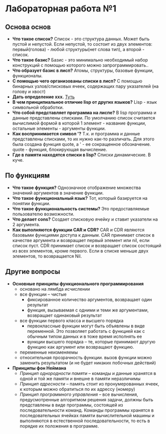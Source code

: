 # Лабораторная работа №1

## Основа основ
* **Что такое список?**
   Список - это структура данных. Может быть пустой и непустой. Если непустой, то состоит из двух элементов:
   первый(голова) - любой структуры(нет слова тип), а второй - список.
* **Что такое базис?** 
    Базис - это минимально необходимый набор конструкций с помощью которого можно запрограммировать..
* **Что образует базис в лисп?**
    Атомы, структуры, базовые функции, функционалы.
* **С помощью чего организованы списки в лисп?**
    С помощью бинарных узлов/списковых ячеек, содержащих пару указателей (на голову и хвост)
* **Дать определение ххх.** 
    [Туть](theory1.pdf)
* **В чем принципиальное отличие lisp от других языков?** 
    Lisp - язык символьной обработки. 
* **Что собой представляет программа на лиспе?** 
    В lisp программа и данные представлены списками. По умолчанию список считается вычислимой формой в которой
    1 элемент - название функции, остальные элементы - аргументы функции.
* **Как воспринимается символ '?**
    Т.к. и программа и данные представлены списками, то их нужно как-то различать. Для этого была создана
    функция quote, а ' - ее сокращенное обозначение. quote - функция, блокирующая вычисление.
* **Где в памяти находятся списки в lisp?**
    Списки динамические. В куче.
    
## По функциям
* **Что такое функция?**
    Однозначное отображение множества значений аргументов в значение функции. 
* **Что такое функциональный язык?**
    Тот, который базируется на понятии функции.
* **Что такое функциональность системы?**
    Это предоставляемые пользователю возможности.
* **Что делает cons?**
    Создает списковую ячейку и ставит указатели на 2 аргумента.
* **Как выполняются функции CAR и CDR?**
    CAR и CDR являются базовыми функциями доступа к данным. CAR принимает список в качестве 
    аргумента и возвращает первый элемент или nil, если список пуст. CDR 
    принимает список и возвращает список состоящий из всех элементов, 
    кроме первого. Если в списке меньше двух элементов, то возвращается Nil. 
 
 ## Другие вопросы
 * **Основные принципы функционального программирования**
    * основано на лямбда исчислении
    * все функции – чистые  
      * фиксированное количество аргументов, возвращает один результат
      * функция, вызываемая с одними и теми же аргументами, возвращает одинаковый результат
    * все функции первого класса и высшего порядка 
      * первоклассные функции могут быть объявлены в виде переменной. 
      Это позволяет работать с функцией как с обычным типом данных и в тоже время исполнять ее 
      * вункции высшего порядка – те, которые принимают другую функцию как аргумент или возвращают функцию. 
    * переменные неизменяемы 
    * относительная прозрачность функции. вызов функции можно заменить результатом (и не будет никаких побочных действий)
 * **Принципы фон Неймана**
    * *Принцип однородности памяти* – команды и данные хранятся в одной и той же памяти и внешне в памяти неразличимы 
    * *Принцип адресности* – память стоит из пронумерованных ячеек, к которым можно обратиться по их адрессу (номеру) 
    * *Принцип программного управления* – все вычисления, предусмотренные алгоритмом решения задачи, должны быть 
    представлены в виде программы, состоящей из последовательности команд. Команды программы хранятся в 
    последовательных ячейках памяти вычислительной машины и выполняются в естественной последовательности, 
    то есть в порядке их положения в программе. 

